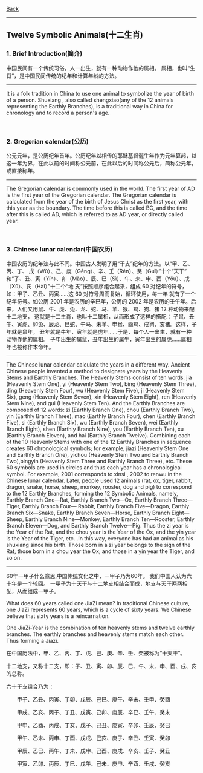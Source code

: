 [Back](../../README.md)

<hr>

## Twelve Symbolic Animals(十二生肖)


### 1. Brief Introduction(简介)

中国民间有一个传统习俗，人一出生，就有一种动物作他的属相。
属相，也叫“生肖”，是中国民间传统的纪年和计算年龄的方法。

<hr>

It is a folk tradition in China to use one animal to symbolize the 
year of birth of a person. Shuxiang , also called shengxiao(any of the 12 
animals representing the Earthly Branches), is a traditional way in China 
for chronology and to record a person's age.

&nbsp;


### 2. Gregorian calendar(公历) 

公元元年，是公历纪年首年。公历纪年以相传的耶稣基督诞生年作为元年算起，以这一年为界，在此以前的时间称公元前，在此以后的时间称公元后，简称公元年，或直接称年。

<hr>

The Gregorian calendar is commonly used in the world.
The first year of AD is the first year of the Gregorian calendar. The Gregorian calendar is calculated from the year of the birth of Jesus Christ as the first year, with this year as the boundary. The time before this is called BC, and the time after this is called AD, which is referred to as AD year, or directly called year.

&nbsp;

### 3. Chinese lunar calendar(中国农历)

中国农历的纪年法与此不同。中国古人发明了用“干支”纪年的方法。以“甲、乙、丙、丁、
戊（Wù）、己、庚（Gēnɡ）、辛、壬（Rén）、癸（Guǐ）”十个“天干”
和“子、丑、寅（Yín）、卯（Mǎo）、辰、巳（Sì）、午、未、申、酉（Yǒu）、戌（Xū）、亥（Hài）”十二个“地
支”按照顺序组合起来，组成 60 对纪年的符号，如：甲子、乙丑、丙寅……这 60 对符号周而复始，循环使用，每一年
就有了一个纪年符号。如公历 2001 年是农历的辛巳年，公历的 2002 年是农历的壬午年。后来，人们又用鼠、牛、虎、兔、龙、蛇、马、羊、猴、鸡、狗、猪 12 种动物来配十二地支，
这就是十二生肖，也叫十二属相，从而形成了这样的搭配：
子鼠、丑牛、寅虎、卯兔、辰龙、巳蛇、午马、未羊、申猴、酉鸡、戌狗、亥猪。这样，子年就是鼠年，
丑年就是牛年，寅年就是虎年……于是，每个人一出生，就有一种动物作他的属相。
子年出生的属鼠，丑年出生的属牛，寅年出生的属虎……属相年也被称作本命年。

<hr>

The Chinese lunar calendar calculate the years in a different way. 
Ancient Chinese people invented a method to designate years by the Heavenly Stems and Earthly Branches. The Heavenly Stems consist of ten words: jia (Heavenly 
Stem One), yi (Heavenly Stem Two), bing (Heavenly 
Stem Three), ding (Heavenly Stem Four), wu (Heavenly 
Stem Five), ji (Heavenly Stem Six), geng (Heavenly Stem 
Seven), xin (Heavenly Stem Eight), ren (Heavenly Stem Nine), 
and gui (Heavenly Stem Ten). And the Earthly Branches are 
composed of 12 words: zi (Earthly Branch One), chou (Earthly 
Branch Two), yin (Earthly Branch Three), mao (Earthly Branch 
Four), chen (Earthly Branch Five), si (Earthly Branch Six), wu (Earthly 
Branch Seven), wei (Earthly Branch Eight), shen (Earthly Branch 
Nine), you (Earthly Branch Ten), xu (Earthly Branch Eleven), 
and hai (Earthly Branch Twelve). Combining each of the 10 Heavenly 
Stems with one of the 12 Earthly Branches in sequence creates 60 
chronological symbols; for example, jiazi (Heavenly Stem One and 
Earthly Branch One), yichou (Heavenly Stem Two and Earthly Branch 
Two),bingyin (Heavenly Stem Three and Earthly Branch Three), 
etc. These 60 symbols are used in circles and thus each year has a 
chronological symbol. For example, 2001 corresponds to xinsi , 2002 
to renwu in the Chinese lunar calendar. Later, people used 12 animals 
(rat, ox, tiger, rabbit, dragon, snake, horse, sheep, monkey, rooster, 
dog and pig) to correspond to the 12 Earthly Branches, forming the 12 
Symbolic Animals, namely, Earthly Branch One—Rat, Earthly Branch 
Two—Ox, Earthly Branch Three—Tiger, Earthly Branch Four—
Rabbit, Earthly Branch Five—Dragon, Earthly Branch Six—Snake, 
Earthly Branch Seven—Horse, Earthly Branch Eight—Sheep, Earthly
Branch Nine—Monkey, Earthly Branch Ten—Rooster, Earthly Branch 
Eleven—Dog, and Earthly Branch Twelve—Pig. Thus the zi year 
is the Year of the Rat, and the chou year is the Year of the Ox, and 
the yin year is the Year of the Tiger, etc…In this way, everyone has 
had an animal as his shuxiang since his birth. Those born in a zi year 
belongs to the sign of the Rat, those born in a chou year the Ox, and 
those in a yin year the Tiger, and so on.

<hr>

60年一甲子什么意思,中国传统文化之中，一甲子乃为60年。
我们中国人认为六十年是一个轮回。
一甲子为十天干与十二地支相结合而成，地支与天干两两相配，从而组成一甲子。

What does 60 years called one JiaZi mean? 
In traditional Chinese culture, one JiaZi represents 60 years, which is a cycle of sixty years. 
We Chinese believe that sixty years is a reincarnation.

One JiaZi-Year is the combination of ten heavenly stems and twelve earthly branches. 
The earthly branches and heavenly stems match each other. Thus forming a Jiazi.

在中国历法中，甲、乙、丙、丁、戊、己、庚、辛、壬、癸被称为“十天干”。

十二地支，又称十二支，即：子、丑、寅、卯、辰、巳、午、未、申、酉、戌、亥的总称。

六十干支组合乃为：

　　甲子、乙丑、丙寅、丁卯、戊辰、己巳、庚午、辛未、壬申、癸酉

　　甲戌、乙亥、丙子、丁丑、戊寅、己卯、庚辰、辛巳、壬午、癸未

　　甲申、乙酉、丙戌、丁亥、戊子、己丑、庚寅、辛卯、壬辰、癸巳

　　甲午、乙未、丙申、丁酉、戊戌、己亥、庚子、辛丑、壬寅、癸卯

　　甲辰、乙巳、丙午、丁未、戊申、己酉、庚戌、辛亥、壬子、癸丑

　　甲寅、乙卯、丙辰、丁巳、戊午、己未、庚申、辛酉、壬戌、癸亥
